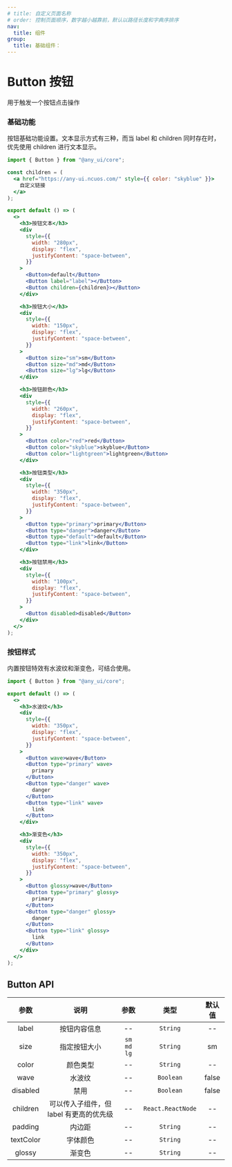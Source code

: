 ```yaml
---
# title: 自定义页面名称
# order: 控制页面顺序，数字越小越靠前，默认以路径长度和字典序排序
nav:
  title: 组件
group:
  title: 基础组件：
---
```


# Button 按钮

用于触发一个按钮点击操作

### 基础功能

按钮基础功能设置。文本显示方式有三种，而当 label 和 children 同时存在时，优先使用 children 进行文本显示。

```jsx
import { Button } from "@any_ui/core";

const children = (
  <a href="https://any-ui.ncuos.com/" style={{ color: "skyblue" }}>
    自定义链接
  </a>
);

export default () => (
  <>
    <h3>按钮文本</h3>
    <div
      style={{
        width: "280px",
        display: "flex",
        justifyContent: "space-between",
      }}
    >
      <Button>default</Button>
      <Button label="label"></Button>
      <Button children={children}></Button>
    </div>

    <h3>按钮大小</h3>
    <div
      style={{
        width: "150px",
        display: "flex",
        justifyContent: "space-between",
      }}
    >
      <Button size="sm">sm</Button>
      <Button size="md">md</Button>
      <Button size="lg">lg</Button>
    </div>

    <h3>按钮颜色</h3>
    <div
      style={{
        width: "260px",
        display: "flex",
        justifyContent: "space-between",
      }}
    >
      <Button color="red">red</Button>
      <Button color="skyblue">skyblue</Button>
      <Button color="lightgreen">lightgreen</Button>
    </div>

    <h3>按钮类型</h3>
    <div
      style={{
        width: "350px",
        display: "flex",
        justifyContent: "space-between",
      }}
    >
      <Button type="primary">primary</Button>
      <Button type="danger">danger</Button>
      <Button type="default">default</Button>
      <Button type="link">link</Button>
    </div>

    <h3>按钮禁用</h3>
    <div
      style={{
        width: "100px",
        display: "flex",
        justifyContent: "space-between",
      }}
    >
      <Button disabled>disabled</Button>
    </div>
  </>
);
```

### 按钮样式

内置按钮特效有水波纹和渐变色，可结合使用。

```jsx
import { Button } from "@any_ui/core";

export default () => (
  <>
    <h3>水波纹</h3>
    <div
      style={{
        width: "350px",
        display: "flex",
        justifyContent: "space-between",
      }}
    >
      <Button wave>wave</Button>
      <Button type="primary" wave>
        primary
      </Button>
      <Button type="danger" wave>
        danger
      </Button>
      <Button type="link" wave>
        link
      </Button>
    </div>

    <h3>渐变色</h3>
    <div
      style={{
        width: "350px",
        display: "flex",
        justifyContent: "space-between",
      }}
    >
      <Button glossy>wave</Button>
      <Button type="primary" glossy>
        primary
      </Button>
      <Button type="danger" glossy>
        danger
      </Button>
      <Button type="link" glossy>
        link
      </Button>
    </div>
  </>
);
```

## Button API

|   参数    |                  说明                   |    参数    |       类型        | 默认值 |
| :-------: | :-------------------------------------: | :--------: | :---------------: | :----: |
|   label   |              按钮内容信息               |     --     |     `String`      |   --   |
|   size    |              指定按钮大小               | `sm md lg` |     `String`      |   sm   |
|   color   |                颜色类型                 |     --     |     `String`      |   --   |
|   wave    |                 水波纹                  |     --     |     `Boolean`     | false  |
| disabled  |                  禁用                   |     --     |     `Boolean`     | false  |
| children  | 可以传入子组件，但 label 有更高的优先级 |     --     | `React.ReactNode` |   --   |
|  padding  |                 内边距                  |     --     |     `String`      |   --   |
| textColor |                字体颜色                 |     --     |     `String`      |   --   |
|  glossy   |                 渐变色                  |     --     |     `String`      |   --   |
